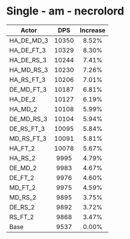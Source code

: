 # Single - am - necrolord
| Actor | DPS | Increase |
|---|:---:|:---:|
|HA_DE_MD_3|10350|8.52%|
|HA_DE_FT_3|10329|8.30%|
|HA_DE_RS_3|10244|7.41%|
|HA_MD_RS_3|10230|7.26%|
|HA_RS_FT_3|10206|7.01%|
|DE_MD_FT_3|10187|6.81%|
|HA_DE_2|10127|6.19%|
|HA_MD_2|10108|5.99%|
|DE_MD_RS_3|10104|5.94%|
|DE_RS_FT_3|10095|5.84%|
|MD_RS_FT_3|10091|5.81%|
|HA_FT_2|10078|5.67%|
|HA_RS_2|9995|4.79%|
|DE_MD_2|9983|4.67%|
|DE_FT_2|9976|4.60%|
|MD_FT_2|9975|4.59%|
|MD_RS_2|9895|3.75%|
|DE_RS_2|9892|3.72%|
|RS_FT_2|9868|3.47%|
|Base|9537|0.00%|
